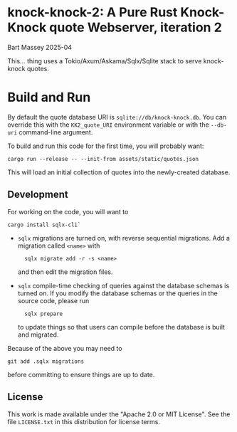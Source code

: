 # knock-knock-2: A Pure Rust Knock-Knock quote Webserver, iteration 2
Bart Massey 2025-04

This… thing uses a Tokio/Axum/Askama/Sqlx/Sqlite stack to
serve knock-knock quotes.

# Build and Run

By default the quote database URI is
`sqlite://db/knock-knock.db`. You can override this with the
`KK2_quote_URI` environment variable or with the `--db-uri`
command-line argument.

To build and run this code for the first time, you will
probably want:

    cargo run --release -- --init-from assets/static/quotes.json

This will load an initial collection of quotes into the
newly-created database.

## Development

For working on the code, you will want to

    cargo install sqlx-cli`

* `sqlx` migrations are turned on, with reverse
  sequential migrations. Add a migration called `<name>` with

        sqlx migrate add -r -s <name>

  and then edit the migration files.

* `sqlx` compile-time checking of queries against
  the database schemas is turned on. If you modify the
  database schemas or the queries in the source code, please
  run

        sqlx prepare

  to update things so that users can compile before the
  database is built and migrated.

Because of the above you may need to

    git add .sqlx migrations

before committing to ensure things are up to date.

## License

This work is made available under the "Apache 2.0 or MIT
License". See the file `LICENSE.txt` in this distribution for
license terms.
